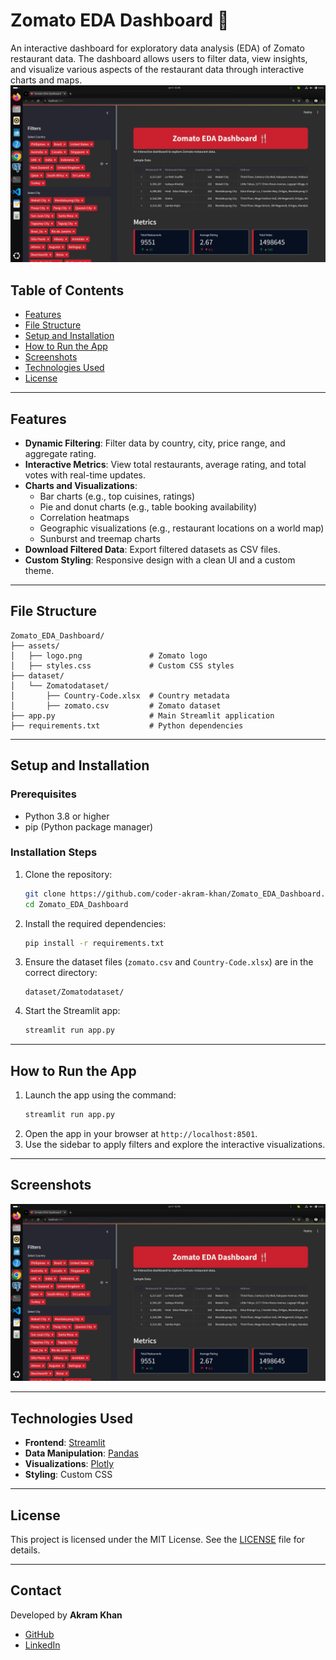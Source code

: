 # Zomato EDA Dashboard 🍴

An interactive dashboard for exploratory data analysis (EDA) of Zomato restaurant data. The dashboard allows users to filter data, view insights, and visualize various aspects of the restaurant data through interactive charts and maps.
![cover](https://github.com/coder-akram-khan/Zomato-EDA-Dashboard/blob/main/assets/zomatodash.png?raw=true)
## Table of Contents
- [Features](#features)
- [File Structure](#file-structure)
- [Setup and Installation](#setup-and-installation)
- [How to Run the App](#how-to-run-the-app)
- [Screenshots](#screenshots)
- [Technologies Used](#technologies-used)
- [License](#license)

---

## Features
- **Dynamic Filtering**: Filter data by country, city, price range, and aggregate rating.
- **Interactive Metrics**: View total restaurants, average rating, and total votes with real-time updates.
- **Charts and Visualizations**:
  - Bar charts (e.g., top cuisines, ratings)
  - Pie and donut charts (e.g., table booking availability)
  - Correlation heatmaps
  - Geographic visualizations (e.g., restaurant locations on a world map)
  - Sunburst and treemap charts
- **Download Filtered Data**: Export filtered datasets as CSV files.
- **Custom Styling**: Responsive design with a clean UI and a custom theme.

---

## File Structure
    Zomato_EDA_Dashboard/  
    ├── assets/  
    │   ├── logo.png               # Zomato logo  
    │   ├── styles.css             # Custom CSS styles  
    ├── dataset/  
    │   └── Zomatodataset/  
    │       ├── Country-Code.xlsx  # Country metadata  
    │       ├── zomato.csv         # Zomato dataset  
    ├── app.py                     # Main Streamlit application  
    ├── requirements.txt           # Python dependencies  


---

## Setup and Installation

### Prerequisites
- Python 3.8 or higher
- pip (Python package manager)

### Installation Steps
1. Clone the repository:
    ```bash
    git clone https://github.com/coder-akram-khan/Zomato_EDA_Dashboard.git
    cd Zomato_EDA_Dashboard
    ```

2. Install the required dependencies:
    ```bash
    pip install -r requirements.txt
    ```

3. Ensure the dataset files (`zomato.csv` and `Country-Code.xlsx`) are in the correct directory:
    ```
    dataset/Zomatodataset/
    ```

4. Start the Streamlit app:
    ```bash
    streamlit run app.py
    ```

---

## How to Run the App
1. Launch the app using the command:
    ```bash
    streamlit run app.py
    ```
2. Open the app in your browser at `http://localhost:8501`.
3. Use the sidebar to apply filters and explore the interactive visualizations.

---

## Screenshots
![Dashboard Overview](https://github.com/coder-akram-khan/Zomato-EDA-Dashboard/blob/main/assets/zomatodash.png?raw=true)


---

## Technologies Used
- **Frontend**: [Streamlit](https://streamlit.io/)
- **Data Manipulation**: [Pandas](https://pandas.pydata.org/)
- **Visualizations**: [Plotly](https://plotly.com/)
- **Styling**: Custom CSS

---

## License
This project is licensed under the MIT License. See the [LICENSE](https://github.com/coder-akram-khan/Zomato-EDA-Dashboard/blob/main/LICENSE) file for details.

---

## Contact
Developed by **Akram Khan**  
- [GitHub](https://github.com/coder-akram-khan)  
- [LinkedIn](https://www.linkedin.com/in/mr-akram-khan/)  

